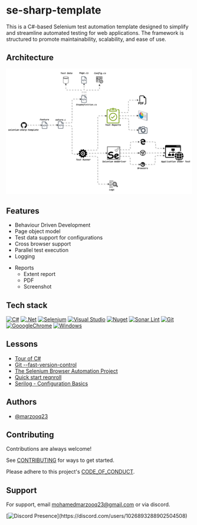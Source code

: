 # se-sharp-template

This is a C#-based Selenium test automation template designed to simplify and streamline automated testing for web applications. The framework is structured to promote maintainability, scalability, and ease of use.


## Architecture

![Architecture](src/assets/architecture-diagram.svg)

## Features

- Behaviour Driven Development
- Page object model
- Test data support for configurations
- Cross browser support
- Parallel test execution
- Logging
* Reports
    - Extent report
    - PDF
    - Screenshot


## Tech stack

[![C#](https://img.shields.io/badge/C%23-239120?style=flat&logo=c-sharp&logoColor=white)](https://learn.microsoft.com/en-us/dotnet/csharp/)
[![.Net](https://img.shields.io/badge/.NET-5128D4?style=flat&logo=dotnet&logoColor=white)](https://learn.microsoft.com/en-us/dotnet/framework/get-started/overview)
[![Selenium](https://img.shields.io/badge/Selenium-43802A?style=flat&logo=Selenium&logoColor=white)](https://www.selenium.dev/selenium/docs/api/dotnet/)
[![Visual Studio](https://img.shields.io/badge/VisualStudio-5C2091?style=flat&logo-visual%20studio&logoColor=white)](https://visualstudio.microsoft.com/vs/)
[![Nuget](https://img.shields.io/badge/NuGet-004880?style=flat&logo-nuget&logoColor=white)](https://ww.nuget.org/packages)
[![Sonar Lint](https://img.shields.io/badge/SonarLint-CB2029?style=flat&logo-sonarlint&logoColor=white)](https://www.sonarsource.com/products/sonarlint/features/visual-studio/)
[![Git](https://img.shields.io/badge/GIT-E44C30?style=flat&logo-git&logoColor=white)](https://git-scm.com/doc)
[![GooogleChrome](https://img.shields.io/badge/Google_chrome-4285F4?style=flat&logo-Google-chrome&logoColor=white)](https://github.com/GoogleChromeLabs/chrome-for-testing)
[![Windows](https://img.shields.io/badge/Windows-007806?style=flat&logo-windows&logoColor=white)](https://learn.microsoft.com/en-us/windows/powertoys/)


## Lessons

- [Tour of C#](https://learn.microsoft.com/en-us/dotnet/csharp/tour-of-csharp/)
- [Git --fast-version-control](https://git-scm.com/doc)
- [The Selenium Browser Automation Project](https://www.selenium.dev/documentation/)
- [Quick start reqnroll](https://docs.reqnroll.net/latest/quickstart/index.html)
- [Serilog - Configuration Basics](https://github.com/serilog/serilog/wiki/Configuration-Basics)

    
## Authors

- [@marzooq23](https://github.com/marzooq23)


## Contributing

Contributions are always welcome!

See [CONTRIBUTING](.github/CONTRIBUTING.md) for ways to get started.

Please adhere to this project's [CODE_OF_CONDUCT](.github/CODE_OF_CONDUCT.md).


## Support

For support, email mohamedmarzooq23@gmail.com or via discord.

[![Discord Presence](https://lanyard.cnrad.dev/api/1026893288902504508?theme=dark&bg=809ecf&animated=false&hideDiscrim=true&borderRadius=30px&idleMessage=Probably%20doing%20something%20else...)](https://discord.com/users/1026893288902504508)
